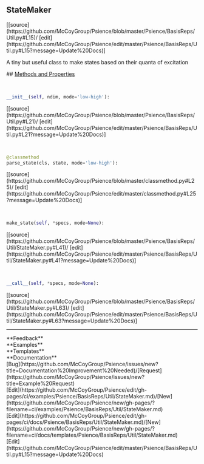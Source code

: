 ## <a id="Psience.BasisReps.Util.StateMaker">StateMaker</a> 

<div class="docs-source-link" markdown="1">
[[source](https://github.com/McCoyGroup/Psience/blob/master/Psience/BasisReps/Util.py#L15)/
[edit](https://github.com/McCoyGroup/Psience/edit/master/Psience/BasisReps/Util.py#L15?message=Update%20Docs)]
</div>

A tiny but useful class to make states based on their quanta
of excitation







<div class="collapsible-section">
 <div class="collapsible-section collapsible-section-header" markdown="1">
## <a class="collapse-link" data-toggle="collapse" href="#methods" markdown="1"> Methods and Properties</a> <a class="float-right" data-toggle="collapse" href="#methods"><i class="fa fa-chevron-down"></i></a>
 </div>
 <div class="collapsible-section collapsible-section-body collapse show" id="methods" markdown="1">
 
<a id="Psience.BasisReps.Util.StateMaker.__init__" class="docs-object-method">&nbsp;</a> 
```python
__init__(self, ndim, mode='low-high'): 
```
<div class="docs-source-link" markdown="1">
[[source](https://github.com/McCoyGroup/Psience/blob/master/Psience/BasisReps/Util.py#L21)/
[edit](https://github.com/McCoyGroup/Psience/edit/master/Psience/BasisReps/Util.py#L21?message=Update%20Docs)]
</div>


<a id="Psience.BasisReps.Util.StateMaker.parse_state" class="docs-object-method">&nbsp;</a> 
```python
@classmethod
parse_state(cls, state, mode='low-high'): 
```
<div class="docs-source-link" markdown="1">
[[source](https://github.com/McCoyGroup/Psience/blob/master/classmethod.py#L25)/
[edit](https://github.com/McCoyGroup/Psience/edit/master/classmethod.py#L25?message=Update%20Docs)]
</div>


<a id="Psience.BasisReps.Util.StateMaker.make_state" class="docs-object-method">&nbsp;</a> 
```python
make_state(self, *specs, mode=None): 
```
<div class="docs-source-link" markdown="1">
[[source](https://github.com/McCoyGroup/Psience/blob/master/Psience/BasisReps/Util/StateMaker.py#L41)/
[edit](https://github.com/McCoyGroup/Psience/edit/master/Psience/BasisReps/Util/StateMaker.py#L41?message=Update%20Docs)]
</div>


<a id="Psience.BasisReps.Util.StateMaker.__call__" class="docs-object-method">&nbsp;</a> 
```python
__call__(self, *specs, mode=None): 
```
<div class="docs-source-link" markdown="1">
[[source](https://github.com/McCoyGroup/Psience/blob/master/Psience/BasisReps/Util/StateMaker.py#L63)/
[edit](https://github.com/McCoyGroup/Psience/edit/master/Psience/BasisReps/Util/StateMaker.py#L63?message=Update%20Docs)]
</div>
 </div>
</div>












---


<div markdown="1" class="text-secondary">
<div class="container">
  <div class="row">
   <div class="col" markdown="1">
**Feedback**   
</div>
   <div class="col" markdown="1">
**Examples**   
</div>
   <div class="col" markdown="1">
**Templates**   
</div>
   <div class="col" markdown="1">
**Documentation**   
</div>
   <div class="col" markdown="1">
   
</div>
   <div class="col" markdown="1">
   
</div>
   <div class="col" markdown="1">
   
</div>
</div>
  <div class="row">
   <div class="col" markdown="1">
[Bug](https://github.com/McCoyGroup/Psience/issues/new?title=Documentation%20Improvement%20Needed)/[Request](https://github.com/McCoyGroup/Psience/issues/new?title=Example%20Request)   
</div>
   <div class="col" markdown="1">
[Edit](https://github.com/McCoyGroup/Psience/edit/gh-pages/ci/examples/Psience/BasisReps/Util/StateMaker.md)/[New](https://github.com/McCoyGroup/Psience/new/gh-pages/?filename=ci/examples/Psience/BasisReps/Util/StateMaker.md)   
</div>
   <div class="col" markdown="1">
[Edit](https://github.com/McCoyGroup/Psience/edit/gh-pages/ci/docs/Psience/BasisReps/Util/StateMaker.md)/[New](https://github.com/McCoyGroup/Psience/new/gh-pages/?filename=ci/docs/templates/Psience/BasisReps/Util/StateMaker.md)   
</div>
   <div class="col" markdown="1">
[Edit](https://github.com/McCoyGroup/Psience/edit/master/Psience/BasisReps/Util.py#L15?message=Update%20Docs)   
</div>
   <div class="col" markdown="1">
   
</div>
   <div class="col" markdown="1">
   
</div>
   <div class="col" markdown="1">
   
</div>
</div>
</div>
</div>